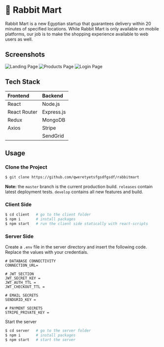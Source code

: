# 🐰 Rabbit Mart

Rabbit Mart is a new Egyptian startup that guarantees delivery within 20 minutes of specified locations. While Rabbit
Mart is only available on mobile platforms, our job is to make the shopping experience available to web users as well.

## Screenshots
![Landing Page](https://i.ibb.co/sR92dH4/Screenshot-24.png)
![Products Page](https://i.ibb.co/T2jh3B5/Screenshot-25.png)
![Login Page](https://i.ibb.co/H4jvt9K/Screenshot-26.png)


## Tech Stack

| Frontend     | Backend      |
|:-------------|:-------------|
| React        | Node.js      |
| React Router | Express.js   |
| Redux        | MongoDB      |
| Axios        | Stripe       |
|              | SendGrid     |

## Usage

### Clone the Project

```bash
$ git clone https://github.com/qweretyetsfgsdfgsdf/rabbitmart
```

**Note:** the `master` branch is the current production build. `releases` contain latest deployment tests. `develop` contains all new features and build.

### Client Side

```bash
$ cd client   # go to the client folder
$ npm i       # install packages
$ npm start   # run the client side statically with react-scripts
```

### Server Side

Create a `.env` file in the server directory and insert the following code. Replace the values with your credentials.

```dotenv
# DATABASE CONNECTIVITY
CONNECTION_URL=

# JWT SECTION
JWT_SECRET_KEY =
JWT_AUTH_TTL = 
JWT_CHECKOUT_TTL = 

# EMAIL SECRETS
SENDGRID_KEY = 

# PAYMENT SECRETS
STRIPE_PRIVATE_KEY = 
```

Start the server

```bash
$ cd server   # go to the server folder
$ npm i       # install packages
$ npm start   # start the server
```


